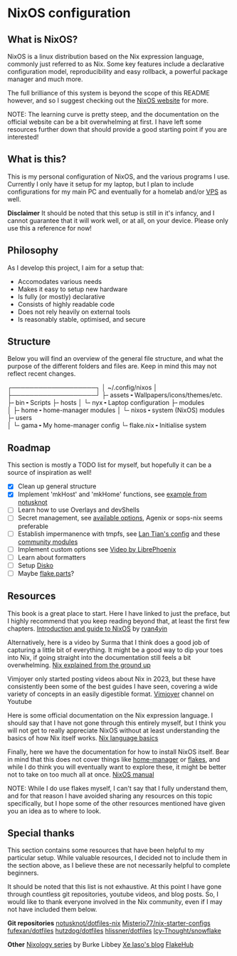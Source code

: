 # NixOS configuration

## What is NixOS?

NixOS is a linux distribution based on the Nix expression language,
commonly just referred to as Nix. Some key features include a
declarative configuration model, reproducibility and easy rollback,
a powerful package manager and much more.

The full brilliance of this system is beyond the scope of this README however,
and so I suggest checking out the [NixOS website](https://nixos.org/) for more.

NOTE: The learning curve is pretty steep, and the documentation on the official website
can be a bit overwhelming at first. I have left some resources further down that should
provide a good starting point if you are interested!

## What is this?
This is my personal configuration of NixOS, and the various programs I use.
Currently I only have it setup for my laptop, but I plan to include configurations
for my main PC and eventually for a homelab and/or [VPS](https://en.wikipedia.org/wiki/Virtual_private_server) as well.

**Disclaimer**
It should be noted that this setup is still in it's infancy,
and I cannot guarantee that it will work well, or at all, on
your device. Please only use this a reference for now!

## Philosophy

As I develop this project, I aim for a setup that:

- Accomodates various needs
- Makes it easy to setup new hardware
- Is fully (or mostly) declarative
- Consists of highly readable code
- Does not rely heavily on external tools
- Is reasonably stable, optimised, and secure

## Structure

Below you will find an overview of the general file structure,
and what the purpose of the different folders and files are.
Keep in mind this may not reflect recent changes.

┌───────────────────┐
│  ~/.config/nixos  │
├───────────────────┘
├╴assets            ╸Wallpapers/icons/themes/etc.
├╴bin               ╸Scripts
├╴hosts
│ └╴nyx             ╸Laptop configuration
├╴modules           
│ ├╴home            ╸home-manager modules
│ └╴nixos           ╸system (NixOS) modules
├╴users             
│ └╴gama            ╸My home-manager config
└╴flake.nix         ╸Initialise system

## Roadmap

This section is mostly a TODO list for myself, 
but hopefully it can be a source of inspiration as well!

- [x] Clean up general structure
- [x] Implement 'mkHost' and 'mkHome' functions, see [example from notusknot](https://github.com/notusknot/dotfiles-nix/tree/a034dcb6daff31ce50cdbc74a5972b1ef56ef3d7)
- [ ] Learn how to use Overlays and devShells
- [ ] Secret management, see [available options](https://nixos.wiki/wiki/Comparison_of_secret_managing_schemes), Agenix or sops-nix seems preferable
- [ ] Establish impermanence with tmpfs, see [Lan Tian's config](https://github.com/xddxdd/nixos-config/tree/55697a820bdc019d867ab52fa89e2b759c242b03) and these [community modules](https://github.com/nix-community/impermanence)
- [ ] Implement custom options see [Video by LibrePhoenix](https://piped.video/watch?v=Qull6TMQm4Q)
- [ ] Learn about formatters
- [ ] Setup [Disko](https://github.com/nix-community/disko)
- [ ] Maybe [flake.parts](https://flake.parts/)?

## Resources

This book is a great place to start. Here I have linked to just the preface,
but I highly recommend that you keep reading beyond that, at least the first few chapters.
[Introduction and guide to NixOS](https://nixos-and-flakes.thiscute.world/preface) by [ryan4yin](https://github.com/sponsors/ryan4yin)

Alternatively, here is a video by Surma that I think does a good job of capturing a little
bit of everything. It might be a good way to dip your toes into Nix, if going straight into
the documentation still feels a bit overwhelming.
[Nix explained from the ground up](https://www.youtube.com/watch?v=5D3nUU1OVx8)

Vimjoyer only started posting videos about Nix in 2023, but these have
consistently been some of the best guides I have seen, covering a wide
variety of concepts in an easily digestible format.
[Vimjoyer](https://www.youtube.com/@vimjoyer) channel on Youtube

Here is some official documentation on the Nix expression language.
I should say that I have not gone through this entirely myself, but I think you will
not get to really appreciate NixOS without at least understanding the basics of how Nix
itself works.
[Nix language basics](https://nix.dev/tutorials/nix-language.html)

Finally, here we have the documentation for how to install NixOS itself.
Bear in mind that this does not cover things like [home-manager](https://github.com/nix-community/home-manager) or [flakes](https://nixos.wiki/wiki/Flakes),
and while I do think you will eventually want to explore these, it might
be better not to take on too much all at once.
[NixOS manual](https://nixos.org/manual/nixos/stable/)

NOTE: While I do use flakes myself, I can't say that I fully understand them,
and for that reason I have avoided sharing any resources on this topic specifically,
but I hope some of the other resources mentioned have given you an idea as to where to look.

## Special thanks

This section contains some resources that have been helpful to my particular setup.
While valuable resources, I decided not to include them in the section above, as I
believe these are not necessarily helpful to complete beginners.

It should be noted that this list is not exhaustive. At this point I have gone through
countless git repositories, youtube videos, and blog posts. So, I would like to thank
everyone involved in the Nix community, even if I may not have included them below.


**Git repositories**
[notusknot/dotfiles-nix](https://github.com/notusknot/dotfiles-nix)
[Misterio77/nix-starter-configs](https://github.com/Misterio77/nix-starter-configs)
[fufexan/dotfiles](https://github.com/fufexan/dotfiles)
[hutzdog/dotfiles](https://man.sr.ht/~hutzdog/dotfiles/)
[hlissner/dotfiles](https://github.com/hlissner/dotfiles)
[Icy-Thought/snowflake](https://github.com/Icy-Thought/snowflake/)


**Other**
[Nixology series](https://www.youtube.com/playlist?list=PLRGI9KQ3_HP_OFRG6R-p4iFgMSK1t5BHs) by Burke Libbey
[Xe Iaso's blog](https://xeiaso.net/blog/)
[FlakeHub](https://flakehub.com/flakes)
